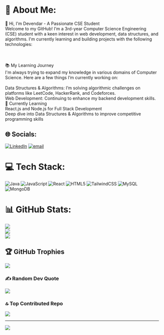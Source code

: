 # 💫 About Me:
👋 Hi, I'm Devendar - A Passionate CSE Student<br>Welcome to my GitHub! I'm a 3rd-year Computer Science Engineering (CSE) student with a keen interest in web development, data structures, and algorithms. I'm currently learning and building projects with the following technologies:<br><br><br><br>📚 My Learning Journey<br>I'm always trying to expand my knowledge in various domains of Computer Science. Here are a few things I’m currently working on:<br><br>Data Structures & Algorithms: I’m solving algorithmic challenges on platforms like LeetCode, HackerRank, and Codeforces.<br>Web Development: Continuing to enhance my backend development skills.<br>🌱 Currently Learning<br>React.js and Node.js for Full Stack Development<br>Deep dive into Data Structures & Algorithms to improve competitive programming skills


## 🌐 Socials:
[![LinkedIn](https://img.shields.io/badge/LinkedIn-%230077B5.svg?logo=linkedin&logoColor=white)](https://linkedin.com/in/https://www.linkedin.com/in/devendar-singh-rawat-9b1084165/) [![email](https://img.shields.io/badge/Email-D14836?logo=gmail&logoColor=white)](mailto:devendasinghrawat925@gmail.com) 

# 💻 Tech Stack:
![Java](https://img.shields.io/badge/java-%23ED8B00.svg?style=for-the-badge&logo=openjdk&logoColor=white) ![JavaScript](https://img.shields.io/badge/javascript-%23323330.svg?style=for-the-badge&logo=javascript&logoColor=%23F7DF1E) ![React](https://img.shields.io/badge/react-%2320232a.svg?style=for-the-badge&logo=react&logoColor=%2361DAFB) ![HTML5](https://img.shields.io/badge/html5-%23E34F26.svg?style=for-the-badge&logo=html5&logoColor=white) ![TailwindCSS](https://img.shields.io/badge/tailwindcss-%2338B2AC.svg?style=for-the-badge&logo=tailwind-css&logoColor=white) ![MySQL](https://img.shields.io/badge/mysql-4479A1.svg?style=for-the-badge&logo=mysql&logoColor=white) ![MongoDB](https://img.shields.io/badge/MongoDB-%234ea94b.svg?style=for-the-badge&logo=mongodb&logoColor=white)
# 📊 GitHub Stats:
![](https://github-readme-stats.vercel.app/api?username=devendar007&theme=dark&hide_border=false&include_all_commits=false&count_private=false)<br/>
![](https://github-readme-streak-stats.herokuapp.com/?user=devendar007&theme=dark&hide_border=false)<br/>
![](https://github-readme-stats.vercel.app/api/top-langs/?username=devendar007&theme=dark&hide_border=false&include_all_commits=false&count_private=false&layout=compact)

## 🏆 GitHub Trophies
![](https://github-profile-trophy.vercel.app/?username=devendar007&theme=radical&no-frame=false&no-bg=true&margin-w=4)

### ✍️ Random Dev Quote
![](https://quotes-github-readme.vercel.app/api?type=horizontal&theme=radical)

### 🔝 Top Contributed Repo
![](https://github-contributor-stats.vercel.app/api?username=devendar007&limit=5&theme=dark&combine_all_yearly_contributions=true)

---
[![](https://visitcount.itsvg.in/api?id=devendar007&icon=0&color=0)](https://visitcount.itsvg.in)

<!-- Proudly created with GPRM ( https://gprm.itsvg.in ) -->
